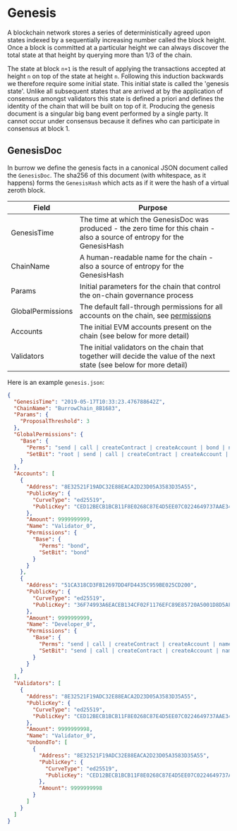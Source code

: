 # Genesis

A blockchain network stores a series of deterministically agreed upon states indexed by a sequentially increasing number called the block height. 
Once a block is committed at a particular height we can always discover the total state at that height by querying more than 1/3 of the chain.

The state at block `n+1` is the result of applying the transactions accepted at height `n` on top of the state at height `n`. Following this induction backwards 
we therefore require some initial state. This initial state is called the 'genesis state'. Unlike all subsequent states that are arrived at by the application of consensus 
amongst validators this state is defined a priori and defines the identity of the chain that will be built on top of it. Producing the genesis document is a singular big bang 
event performed by a single party. It cannot occur under consensus because it defines who can participate in consensus at block 1.

## GenesisDoc

In burrow we define the genesis facts in a canonical JSON document called the `GenesisDoc`. The sha256 of this document (with whitespace, as it happens) forms the `GenesisHash` 
which acts as if it were the hash of a virtual zeroth block.


| Field | Purpose |
|-------|---------|
| GenesisTime | The time at which the GenesisDoc was produced - the zero time for this chain - also a source of entropy for the GenesisHash |
| ChainName | A human-readable name for the chain - also a source of entropy for the GenesisHash |
| Params | Initial parameters for the chain that control the on-chain governance process |
| GlobalPermissions | The default fall-through permissions for all accounts on the chain, see [permissions](permissions.md) |
| Accounts | The initial EVM accounts present on the chain (see below for more detail) |
| Validators | The initial validators on the chain that together will decide the value of the next state (see below for more detail) |

Here is an example `genesis.json`:

```json
{
  "GenesisTime": "2019-05-17T10:33:23.476788642Z",
  "ChainName": "BurrowChain_8B1683",
  "Params": {
    "ProposalThreshold": 3
  },
  "GlobalPermissions": {
    "Base": {
      "Perms": "send | call | createContract | createAccount | bond | name | proposal | input | batch | hasBase | hasRole",
      "SetBit": "root | send | call | createContract | createAccount | bond | name | proposal | input | batch | hasBase | setBase | unsetBase | setGlobal | hasRole | addRole | removeRole"
    }
  },
  "Accounts": [
    {
      "Address": "8E32521F19ADC32E88EACA2D23D05A3583D35A55",
      "PublicKey": {
        "CurveType": "ed25519",
        "PublicKey": "CED12BECB1BCB11F8E0268C87E4D5EE07C0224649737AAE3468373BD3F89DA1E"
      },
      "Amount": 9999999999,
      "Name": "Validator_0",
      "Permissions": {
        "Base": {
          "Perms": "bond",
          "SetBit": "bond"
        }
      }
    },
    {
      "Address": "51CA318CD3FB12697DD4FD4435C959BE025CD200",
      "PublicKey": {
        "CurveType": "ed25519",
        "PublicKey": "36F74993A6EACEB134CF02F1176EFC89E85720A5001D8D5AF46A2BCC99FBCD1E"
      },
      "Amount": 9999999999,
      "Name": "Developer_0",
      "Permissions": {
        "Base": {
          "Perms": "send | call | createContract | createAccount | name | proposal | input | hasRole | removeRole",
          "SetBit": "send | call | createContract | createAccount | name | proposal | input | hasRole | removeRole"
        }
      }
    }
  ],
  "Validators": [
    {
      "Address": "8E32521F19ADC32E88EACA2D23D05A3583D35A55",
      "PublicKey": {
        "CurveType": "ed25519",
        "PublicKey": "CED12BECB1BCB11F8E0268C87E4D5EE07C0224649737AAE3468373BD3F89DA1E"
      },
      "Amount": 9999999998,
      "Name": "Validator_0",
      "UnbondTo": [
        {
          "Address": "8E32521F19ADC32E88EACA2D23D05A3583D35A55",
          "PublicKey": {
            "CurveType": "ed25519",
            "PublicKey": "CED12BECB1BCB11F8E0268C87E4D5EE07C0224649737AAE3468373BD3F89DA1E"
          },
          "Amount": 9999999998
        }
      ]
    }
  ]
}

```
